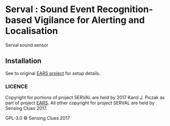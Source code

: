 # Serval : Sound Event Recognition-based Vigilance for Alerting and Localisation
Serval sound sensor

## Installation
See to original [EARS project](https://github.com/karoldvl/EARS/tree/master/ears) for setup details. 

### LICENCE
Copyright for portions of project SERVAL are held by 2017 Karol J. Piczak as part of project [EARS](https://github.com/karoldvl/EARS). All other copyright for project SERVAL are held by Sensing Clues 2017.

GPL-3.0 © Sensing Clues 2017 
